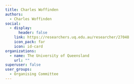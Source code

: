 ```yaml
---
title: Charles Woffinden
authors:
  - Charles Woffinden
social:
  - display:
      header: false
    link: https://researchers.uq.edu.au/researcher/27048
    icon_pack: far
    icon: id-card
organizations:
  - name: The University of Queensland
    url: ""
superuser: false
user_groups:
  - Organising Committee
---
```

